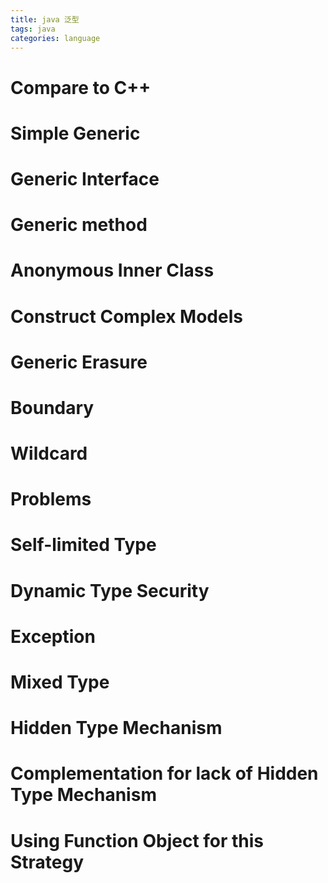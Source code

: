 ```yaml
---
title: java 泛型
tags: java
categories: language
---
```


# Compare to C++

# Simple Generic

# Generic Interface

# Generic method

# Anonymous Inner Class

# Construct Complex Models

# Generic Erasure

# Boundary

# Wildcard

# Problems

# Self-limited Type

# Dynamic Type Security

# Exception

# Mixed Type

# Hidden Type Mechanism

# Complementation for lack of Hidden Type Mechanism

# Using Function Object for this Strategy

